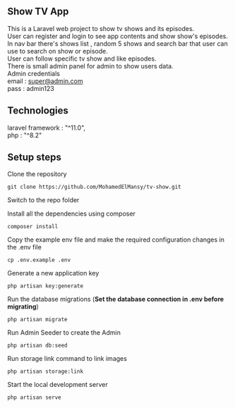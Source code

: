 ## Show TV App

This is a Laravel web project to show tv shows and its episodes.<br />
User can register and login to see app contents and show show's episodes.<br />
In nav bar there's shows list , random 5 shows and search bar that user can use to search on show or episode.<br />
User can follow specific tv show and like episodes.<br />
There is small admin panel for admin to show users data.<br />
Admin credentials <br />
email : super@admin.com <br />
pass : admin123 <br />

## Technologies

laravel framework : "^11.0", <br />
php : "^8.2"
 

## Setup steps
Clone the repository

    git clone https://github.com/MohamedElMansy/tv-show.git

Switch to the repo folder

Install all the dependencies using composer

    composer install

Copy the example env file and make the required configuration changes in the .env file

    cp .env.example .env

Generate a new application key

    php artisan key:generate

Run the database migrations (**Set the database connection in .env before migrating**)

    php artisan migrate

Run Admin Seeder to create the Admin

    php artisan db:seed

Run storage link command to link images

    php artisan storage:link
    
Start the local development server

    php artisan serve
